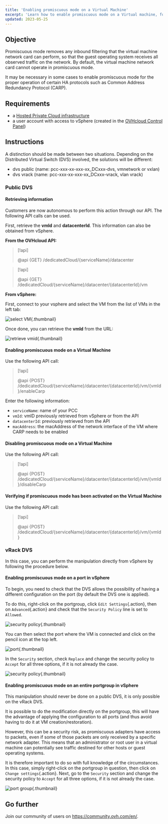 ```yaml
---
title: 'Enabling promiscuous mode on a Virtual Machine'
excerpt: 'Learn how to enable promiscuous mode on a Virtual machine, for the proper operation of certain HA protocols such as CARP'
updated: 2023-05-25
---
```


## Objective

Promiscuous mode removes any inbound filtering that the virtual machine network card can perform, so that the guest operating system receives all observed traffic on the network. By default, the virtual machine network card cannot operate in promiscuous mode.

It may be necessary in some cases to enable promiscuous mode for the proper operation of certain HA protocols such as Common Address Redundancy Protocol (CARP).

## Requirements

- a [Hosted Private Cloud infrastructure](https://www.ovhcloud.com/en-au/enterprise/products/hosted-private-cloud/)
- a user account with access to vSphere (created in the [OVHcloud Control Panel](https://ca.ovh.com/auth/?action=gotomanager&from=https://www.ovh.com.au/&ovhSubsidiary=au))

## Instructions

A distinction should be made between two situations. Depending on the Distributed Virtual Switch (DVS) involved, the solutions will be different:

- dvs public (name: pcc-xxx-xx-xxx-xx_DCxxx-dvs, vmnetwork or vxlan)
- dvs vrack (name: pcc-xxx-xx-xxx-xx_DCxxx-vrack, vlan vrack)

### Public DVS

#### Retrieving information

Customers are now autonomous to perform this action through our API. The following API calls can be used.

First, retrieve the **vmId** and **datacenterId**. This information can also be obtained from vSphere.

**From the OVHcloud API:**

> [!api]
>
> @api {GET} /dedicatedCloud/{serviceName}/datacenter
>

> [!api]
>
> @api {GET} /dedicatedCloud/{serviceName}/datacenter/{datacenterId}/vm
>

**From vSphere:**

First, connect to your vsphere and select the VM from the list of VMs in the left tab:

![select VM](images/vcenter_select_vm_edit.png){.thumbnail}

Once done, you can retrieve the **vmId** from the URL:

![retrieve vmid](images/vcenter_vmID_edit.png){.thumbnail}

#### Enabling promiscuous mode on a Virtual Machine

Use the following API call:

> [!api]
>
> @api {POST} /dedicatedCloud/{serviceName}/datacenter/{datacenterId}/vm/{vmId}/enableCarp
>

Enter the following information:

- `serviceName`: name of your PCC
- `vmId`: vmID previously retrieved from vSphere or from the API
- `datacenterId`: previously retrieved from the API
- `macAddress`: the macAddress of the network interface of the VM where CARP needs to be enabled

#### Disabling promiscuous mode on a Virtual Machine

Use the following API call:

> [!api]
>
> @api {POST} /dedicatedCloud/{serviceName}/datacenter/{datacenterId}/vm/{vmId}/disableCarp
>

#### Verifying if promiscuous mode has been activated on the Virtual Machine

Use the following API call:

> [!api]
>
> @api {POST} /dedicatedCloud/{serviceName}/datacenter/{datacenterId}/vm/{vmId}
>

### vRack DVS

In this case, you can perform the manipulation directly from vSphere by following the procedure below.

#### Enabling promiscuous mode on a port in vSphere

To begin, you need to check that the DVS allows the possibility of having a different configuration on the port (by default the DVS one is applied).

To do this, right-click on the portgroup, click `Edit Settings`{.action}, then on `Advanced`{.action} and check that the `Security Policy` line is set to `Allowed`.

![security policy](images/Securitypolicy.png){.thumbnail}

You can then select the port where the VM is connected and click on the pencil icon at the top left.

![port](images/Port.png){.thumbnail}

In the `Security` section, check `Replace` and change the security policy to `Accept` for all three options, if it is not already the case.

![security policy](images/Security.png){.thumbnail}

#### Enabling promiscuous mode on an entire portgroup in vSphere

This manipulation should never be done on a public DVS, it is only possible on the vRack DVS.

It is possible to do the modification directly on the portgroup, this will have the advantage of applying the configuration to all ports (and thus avoid having to do it at VM creation/restoration).

However, this can be a security risk, as promiscuous adapters have access to packets, even if some of those packets are only received by a specific network adapter. This means that an administrator or root user in a virtual machine can potentially see traffic destined for other hosts or guest operating systems.

It is therefore important to do so with full knowledge of the circumstances.
In this case, simply right-click on the portgroup in question, then click on `Change settings`{.action}. Next, go to the `Security` section and change the security policy to `Accept` for all three options, if it is not already the case.

![port group](images/Portgroup.png){.thumbnail}

## Go further

Join our community of users on <https://community.ovh.com/en/>.